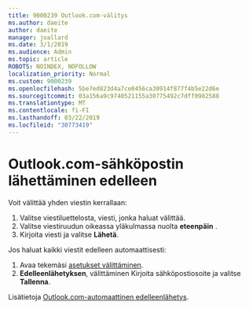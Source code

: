 ```yaml
---
title: 9000239 Outlook.com-välitys
ms.author: daeite
author: daeite
manager: joallard
ms.date: 3/1/2019
ms.audience: Admin
ms.topic: article
ROBOTS: NOINDEX, NOFOLLOW
localization_priority: Normal
ms.custom: 9000239
ms.openlocfilehash: 5be7ed823d4a7ce0456ca30914f877f4b5e22d6e
ms.sourcegitcommit: 03a156a9c9740521155a30775492c7dff0982588
ms.translationtype: MT
ms.contentlocale: fi-FI
ms.lasthandoff: 03/22/2019
ms.locfileid: "30773419"
---
```

# <a name="forwarding-email-in-outlookcom"></a>Outlook.com-sähköpostin lähettäminen edelleen

Voit välittää yhden viestin kerrallaan:

1. Valitse viestiluettelosta, viesti, jonka haluat välittää.
2. Valitse viestiruudun oikeassa yläkulmassa nuolta **eteenpäin** .
3. Kirjoita viesti ja valitse **Lähetä**.

Jos haluat kaikki viestit edelleen automaattisesti:

1. Avaa tekemäsi [asetukset välittäminen](https://outlook.live.com/mail/options/mail/forwarding/forwardingOption).
2. **Edelleenlähetyksen**, välittäminen Kirjoita sähköpostiosoite ja valitse **Tallenna**.

Lisätietoja [Outlook.com-automaattinen edelleenlähetys](https://support.office.com/article/6246987c-6c8f-4144-b255-14fc07007dad).